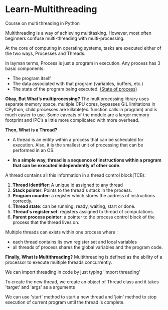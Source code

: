 # Learn-Multithreading
Course on multi threading in Python

Multithreading is a way of achieving multitasking. However, most often beginners confuse multi-threading with multi-processing. 

At the core of computing in operating systems, tasks are executed either of the two ways, Processes and Threads. 

In layman terms, Process is just a program in execution. Any process has 3 basic components:
- The program itself
- The data associated with that program (variables, buffers, etc.)
- The state of the program being executed. [(State of process)](https://en.wikipedia.org/wiki/Process_state)

**Okay, But What’s multiprocessing?**
The multiprocessing library uses separate memory space, multiple CPU cores, bypasses GIL limitations in CPython, child processes are killable(ex. function calls in program) and is much easier to use. Some caveats of the module are a larger memory footprint and IPC’s a little more complicated with more overhead.


**Then, What is a Thread?**
- A thread is an entity within a process that can be scheduled for execution. Also, it is the smallest unit of processing that can be performed in an OS. 

- **In a simple way, thread is a sequence of instructions within a program that can be executed independently of other code.**

A thread contains all this information in a thread control block(TCB):
        
1. **Thread identifier**: A unique id assigned to any thread 
2. **Stack pointer**: Points to the thread's stack in the process.
3. **Program counter**: a register which stores the address of instructions correctly.
4. **Thread state**: can be running, ready, waiting, start or done.
5. **Thread's register set**: registers assigned to thread of computations.
6. **Parent process pointer**: a pointer to the process control block of the process that the thread lives on. 

Multiple threads can exists within one process where :
 - each thread contains its own register set and local variables
 - all threads of process shares the global variables and the program code.

**Finally, What is Multithreading?**
Multithreading is defined as the ability of a processor to execute multiple threads concurrently.
 
We can import threading in code by just typing 'import threading'

To create the new thread, we create an object of Thread class and it takes 'target' and 'args' as a arguments   

We can use 'start' method to start a new thread and 'join' method to stop execution of current program until the thread is complete.

